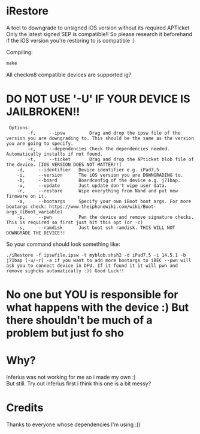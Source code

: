 # iRestore

A tool to downgrade to unsigned iOS version without its required APTicket
Only the latest signed SEP is compatible!! So please research it beforehand if the iOS version you're restoring to is compatible :)


Compiling:
```C++
make
```

All checkm8 compatible devices are supported ig?  
# DO NOT USE '-U' IF YOUR DEVICE IS JAILBROKEN!!


```Usage
 Options: 
        -f,		--ipsw         Drag and drop the ipsw file of the version you are downgrading to. This should be the same as the version you are going to specify.
        -c,		--dependencies Check the dependencies needed. Automatically installs if not found.
        -t,		--ticket       Drag and drop the APticket blob file of the device. [IOS VERSION DOES NOT MATTER!!]
	-d,		--identifier   Device identifier e.g. iPad7,5
	-i,		--version      The iOS version you are DOWNGRADING to.
	-b,		--board        Boardconfig of the device e.g. j71bap.
	-u,		--update       Just update don't wipe user data.
	-r,		--restore      Wipe everything from Nand and put new firmware on it.
	-a,		--bootargs     Specify your own iBoot boot args. For more bootargs check: https://www.theiphonewiki.com/wiki/Boot-args_(iBoot_variable)
	-p,		--pwn 	       Pwn the device and remove signature checks. This is required so first just hit this opt (or -c)
	-s,		--ramdisk      Just boot ssh ramdisk. THIS WILL NOT DOWNGRADE THE DEVICE!!
  ```

So your command should look something like:
``` example
./iRestore -f ipswfile.ipsw -t myblob.shsh2 -d iPad7,5 -i 14.5.1 -b j71bap [-u/-r] -a if you want to add more bootargs to iBEC --pwn will ask you to connect device in DFU. If it found it it will pwn and remove sighcks automatically :)) Good Luck!!
```

# No one but YOU is responsible for what happens with the device :) But there shouldn't be much of a problem but just fo sho


# Why?
Inferius was not working for me so i made my own :)  
But still. Try out inferius first i think this one is a bit messy?

# Credits
Thanks to everyone whose dependencies I'm using :))
